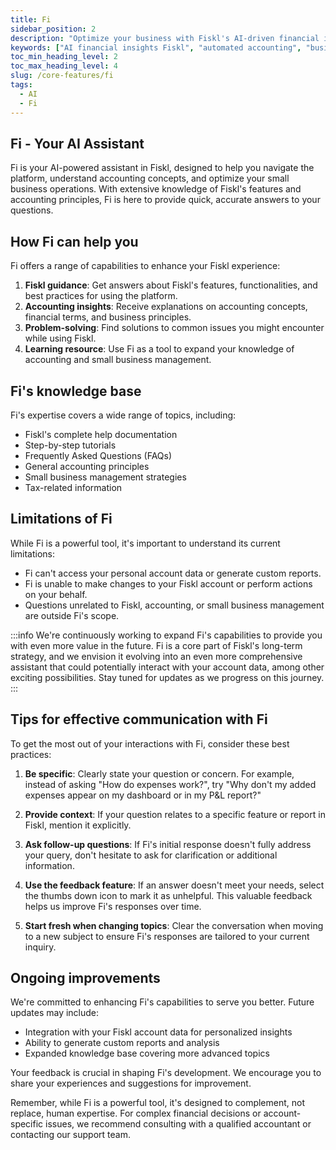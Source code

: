```yaml
---
title: Fi
sidebar_position: 2
description: "Optimize your business with Fiskl's AI-driven financial insights: Automate accounting processes for data-driven decision-making."
keywords: ["AI financial insights Fiskl", "automated accounting", "business optimization", "AI accounting software"]
toc_min_heading_level: 2
toc_max_heading_level: 4
slug: /core-features/fi
tags:
  - AI
  - Fi
---
```


## Fi - Your AI Assistant

Fi is your AI-powered assistant in Fiskl, designed to help you navigate the platform, understand accounting concepts, and optimize your small business operations. With extensive knowledge of Fiskl's features and accounting principles, Fi is here to provide quick, accurate answers to your questions.

## How Fi can help you

Fi offers a range of capabilities to enhance your Fiskl experience:

1. **Fiskl guidance**: Get answers about Fiskl's features, functionalities, and best practices for using the platform.
2. **Accounting insights**: Receive explanations on accounting concepts, financial terms, and business principles.
3. **Problem-solving**: Find solutions to common issues you might encounter while using Fiskl.
4. **Learning resource**: Use Fi as a tool to expand your knowledge of accounting and small business management.

## Fi's knowledge base

Fi's expertise covers a wide range of topics, including:

- Fiskl's complete help documentation
- Step-by-step tutorials
- Frequently Asked Questions (FAQs)
- General accounting principles
- Small business management strategies
- Tax-related information

## Limitations of Fi

While Fi is a powerful tool, it's important to understand its current limitations:

- Fi can't access your personal account data or generate custom reports.
- Fi is unable to make changes to your Fiskl account or perform actions on your behalf.
- Questions unrelated to Fiskl, accounting, or small business management are outside Fi's scope.

:::info
We're continuously working to expand Fi's capabilities to provide you with even more value in the future. Fi is a core part of Fiskl's long-term strategy, and we envision it evolving into an even more comprehensive assistant that could potentially interact with your account data, among other exciting possibilities. Stay tuned for updates as we progress on this journey.
:::

## Tips for effective communication with Fi

To get the most out of your interactions with Fi, consider these best practices:

1. **Be specific**: Clearly state your question or concern. For example, instead of asking "How do expenses work?", try "Why don't my added expenses appear on my dashboard or in my P&L report?"

1. **Provide context**: If your question relates to a specific feature or report in Fiskl, mention it explicitly.

1. **Ask follow-up questions**: If Fi's initial response doesn't fully address your query, don't hesitate to ask for clarification or additional information.

1. **Use the feedback feature**: If an answer doesn't meet your needs, select the thumbs down icon to mark it as unhelpful. This valuable feedback helps us improve Fi's responses over time.

1. **Start fresh when changing topics**: Clear the conversation when moving to a new subject to ensure Fi's responses are tailored to your current inquiry.

## Ongoing improvements

We're committed to enhancing Fi's capabilities to serve you better. Future updates may include:

- Integration with your Fiskl account data for personalized insights
- Ability to generate custom reports and analysis
- Expanded knowledge base covering more advanced topics

Your feedback is crucial in shaping Fi's development. We encourage you to share your experiences and suggestions for improvement.

Remember, while Fi is a powerful tool, it's designed to complement, not replace, human expertise. For complex financial decisions or account-specific issues, we recommend consulting with a qualified accountant or contacting our support team.